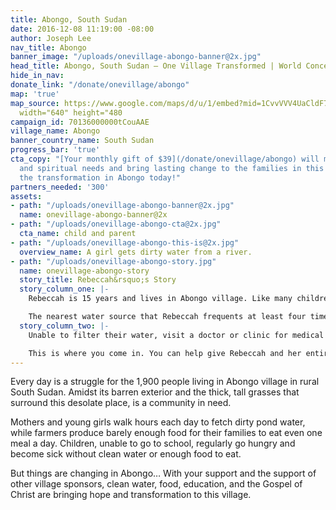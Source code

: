 ```yaml
---
title: Abongo, South Sudan
date: 2016-12-08 11:19:00 -08:00
author: Joseph Lee
nav_title: Abongo
banner_image: "/uploads/onevillage-abongo-banner@2x.jpg"
head_title: Abongo, South Sudan — One Village Transformed | World Concern
hide_in_nav: 
donate_link: "/donate/onevillage/abongo"
map: 'true'
map_source: https://www.google.com/maps/d/u/1/embed?mid=1CvvVVV4UaCldF7-2U9vpXe6-cY8"
  width="640" height="480
campaign_id: 70136000000tCouAAE
village_name: Abongo
banner_country_name: South Sudan
progress_bar: 'true'
cta_copy: "[Your monthly gift of $39](/donate/onevillage/abongo) will meet physical
  and spiritual needs and bring lasting change to the families in this village. Join
  the transformation in Abongo today!"
partners_needed: '300'
assets:
- path: "/uploads/onevillage-abongo-banner@2x.jpg"
  name: onevillage-abongo-banner@2x
- path: "/uploads/onevillage-abongo-cta@2x.jpg"
  cta_name: child and parent
- path: "/uploads/onevillage-abongo-this-is@2x.jpg"
  overview_name: A girl gets dirty water from a river.
- path: "/uploads/onevillage-abongo-story.jpg"
  name: onevillage-abongo-story
  story_title: Rebeccah&rsquo;s Story
  story_column_one: |-
    Rebeccah is 15 years and lives in Abongo village. Like many children in her village, Rebeccah spends most of her days on her feet, walking long distances. She walks two-and-a-half hours each way to get to the nearest school and then two more hours each day fetching water for her family. As the oldest child, it’s Rebeccah’s responsibility to help her mother take care of the rest of their family.

    The nearest water source that Rebeccah frequents at least four times a day is a mucky hole in the ground filled with murky brown water teeming with insects and diseases. Rebeccah and the rest of her family are often sick with an upset stomach, severe diarrhea, and other water-borne illnesses.
  story_column_two: |-
    Unable to filter their water, visit a doctor or clinic for medical help or access a different water source, Rebeccah will continue to spend her days collecting the same dirty water that is making her family so sick. Although she is hopeful that tomorrow will be better, she knows that it likely won’t be.

    This is where you come in. You can help give Rebeccah and her entire village hope for their future.
---
```


Every day is a struggle for the 1,900 people living in Abongo village in rural South Sudan. Amidst its barren exterior and the thick, tall grasses that surround this desolate place, is a community in need.

Mothers and young girls walk hours each day to fetch dirty pond water, while farmers produce barely enough food for their families to eat even one meal a day. Children, unable to go to school, regularly go hungry and become sick without clean water or enough food to eat.

But things are changing in Abongo… With your support and the support of other village sponsors, clean water, food, education, and the Gospel of Christ are bringing hope and transformation to this village.
